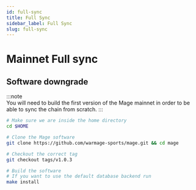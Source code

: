 ```yaml
---
id: full-sync
title: Full Sync
sidebar_label: Full Sync
slug: full-sync
---
```

# Mainnet Full sync
## Software downgrade 

:::note   
You will need to build the first version of the Mage mainnet in order to be able to sync the chain from scratch.
:::

```bash
# Make sure we are inside the home directory
cd $HOME

# Clone the Mage software
git clone https://github.com/warmage-sports/mage.git && cd mage

# Checkout the correct tag
git checkout tags/v1.0.3

# Build the software
# If you want to use the default database backend run
make install
```
